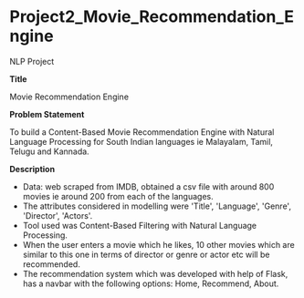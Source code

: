 # Project2_Movie_Recommendation_Engine

NLP Project

**Title**

Movie Recommendation Engine

**Problem Statement**

To build a Content-Based Movie Recommendation Engine with Natural Language Processing for South Indian languages ie Malayalam, Tamil, Telugu and Kannada.

**Description**
- Data: web scraped from IMDB, obtained a csv file with around 800 movies ie around 200 from each of the languages. 
- The attributes considered in modelling were 'Title', 'Language', 'Genre', 'Director', 'Actors'.
- Tool  used was Content-Based Filtering with Natural Language Processing.
- When the user enters a movie which he likes, 10 other movies which are similar to this one in terms of director or genre or actor etc will be recommended.
- The recommendation system which was developed with help of Flask, has a navbar with the following options: Home, Recommend, About.
